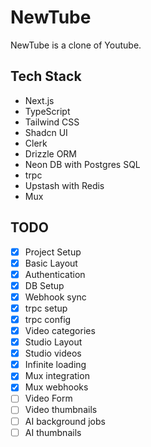 # NewTube

NewTube is a clone of Youtube.

## Tech Stack

- Next.js
- TypeScript
- Tailwind CSS
- Shadcn UI
- Clerk
- Drizzle ORM
- Neon DB with Postgres SQL
- trpc
- Upstash with Redis
- Mux

## TODO

- [x] Project Setup
- [x] Basic Layout
- [x] Authentication
- [x] DB Setup
- [x] Webhook sync
- [x] trpc setup
- [x] trpc config
- [x] Video categories
- [x] Studio Layout
- [x] Studio videos
- [x] Infinite loading
- [x] Mux integration
- [x] Mux webhooks
- [ ] Video Form
- [ ] Video thumbnails
- [ ] AI background jobs
- [ ] AI thumbnails
